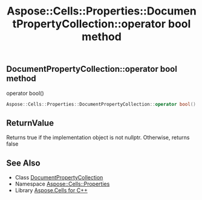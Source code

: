 ﻿---
title: Aspose::Cells::Properties::DocumentPropertyCollection::operator bool method
linktitle: operator bool
second_title: Aspose.Cells for C++ API Reference
description: 'Aspose::Cells::Properties::DocumentPropertyCollection::operator bool method. operator bool() in C++.'
type: docs
weight: 400
url: /cpp/aspose.cells.properties/documentpropertycollection/operator_bool/
---
## DocumentPropertyCollection::operator bool method


operator bool()

```cpp
Aspose::Cells::Properties::DocumentPropertyCollection::operator bool() const
```


## ReturnValue

Returns true if the implementation object is not nullptr. Otherwise, returns false

## See Also

* Class [DocumentPropertyCollection](../)
* Namespace [Aspose::Cells::Properties](../../)
* Library [Aspose.Cells for C++](../../../)
